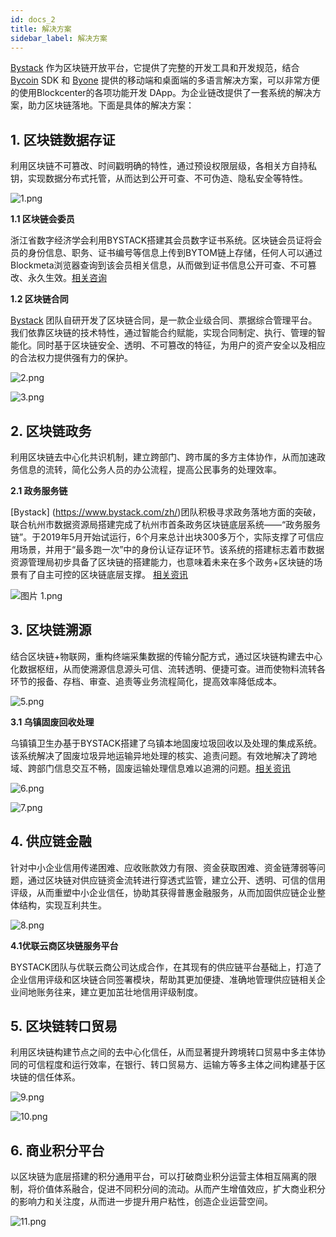 ```yaml
---
id: docs_2
title: 解决方案
sidebar_label: 解决方案
---
```


[Bystack](https://www.bystack.com/zh/) 作为区块链开放平台，它提供了完整的开发工具和开发规范，结合 [Bycoin](https://bytomfans.github.io/bystack-docs/docs/docs_57) SDK 和 [Byone](https://bytomfans.github.io/bystack-docs/docs/docs_58) 提供的移动端和桌面端的多语言解决方案，可以非常方便的使用Blockcenter的各项功能开发 DApp。为企业链改提供了一套系统的解决方案，助力区块链落地。下面是具体的解决方案：

## 1. 区块链数据存证

利用区块链不可篡改、时间戳明确的特性，通过预设权限层级，各相关方自持私钥，实现数据分布式托管，从而达到公开可查、不可伪造、隐私安全等特性。

![1.png](https://i.loli.net/2019/12/13/QXhlR3vae79dygB.png)

**1.1 区块链会委员**

浙江省数字经济学会利用BYSTACK搭建其会员数字证书系统。区块链会员证将会员的身份信息、职务、证书编号等信息上传到BYTOM链上存储，任何人可以通过Blockmeta浏览器查询到该会员相关信息，从而做到证书信息公开可查、不可篡改、永久生效。[相关咨询](https://www.8btc.com/article/418957)

**1.2 区块链合同**

[Bystack](https://www.bystack.com/zh/) 团队自研开发了区块链合同，是一款企业级合同、票据综合管理平台。我们依靠区块链的技术特性，通过智能合约赋能，实现合同制定、执行、管理的智能化。同时基于区块链安全、透明、不可篡改的特征，为用户的资产安全以及相应的合法权力提供强有力的保护。

![2.png](https://i.loli.net/2019/12/13/WlNoGvDjTPzYxqE.png)

![3.png](https://i.loli.net/2019/12/13/ot2XZ7U6HBhMqRN.png)

## 2. 区块链政务

利用区块链去中心化共识机制，建立跨部门、跨市属的多方主体协作，从而加速政务信息的流转，简化公务人员的办公流程，提高公民事务的处理效率。

**2.1 政务服务链**

[Bystack] (https://www.bystack.com/zh/)团队积极寻求政务落地方面的突破，联合杭州市数据资源局搭建完成了杭州市首条政务区块链底层系统——“政务服务链”。于2019年5月开始试运行，6个月来总计出块300多万个，实际支撑了可信应用场景，并用于“最多跑一次”中的身份认证存证环节。该系统的搭建标志着市数据资源管理局初步具备了区块链的搭建能力，也意味着未来在多个政务+区块链的场景有了自主可控的区块链底层支撑。
[相关资讯](https://mp.weixin.qq.com/s/9fS4JAFMbGRm78FaL40vzA)

![图片 1.png](https://i.loli.net/2019/12/13/hw7LEQDPvFVB85m.png)

## 3. 区块链溯源

结合区块链+物联网，重构终端采集数据的传输分配方式，通过区块链构建去中心化数据枢纽，从而使溯源信息源头可信、流转透明、便捷可查。进而使物料流转各环节的报备、存档、审查、追责等业务流程简化，提高效率降低成本。

![5.png](https://i.loli.net/2019/12/13/dqpDP8ACZbzVcIT.png)

**3.1 乌镇固废回收处理**

乌镇镇卫生办基于BYSTACK搭建了乌镇本地固废垃圾回收以及处理的集成系统。该系统解决了固废垃圾异地运输异地处理的核实、追责问题。有效地解决了跨地域、跨部门信息交互不畅，固废运输处理信息难以追溯的问题。[相关资讯](https://www.8btc.com/article/509747)

![6.png](https://i.loli.net/2019/12/13/MNpX6Fqy5VQxJ43.png)

![7.png](https://i.loli.net/2019/12/13/vwkCosN6zyh17pc.png)

## 4. 供应链金融

针对中小企业信用传递困难、应收账款效力有限、资金获取困难、资金链薄弱等问题，通过区块链对供应链资金流转进行穿透式监管，建立公开、透明、可信的信用评级，从而重塑中小企业信任，协助其获得普惠金融服务，从而加固供应链企业整体结构，实现互利共生。

![8.png](https://i.loli.net/2019/12/13/DFb6mxVwd3Cs4kK.png)

**4.1优联云商区块链服务平台**

BYSTACK团队与优联云商公司达成合作，在其现有的供应链平台基础上，打造了企业信用评级和区块链合同签署模块，帮助其更加便捷、准确地管理供应链相关企业间地账务往来，建立更加茁壮地信用评级制度。

## 5. 区块链转口贸易

利用区块链构建节点之间的去中心化信任，从而显著提升跨境转口贸易中多主体协同的可信程度和运行效率，在银行、转口贸易方、运输方等多主体之间构建基于区块链的信任体系。

![9.png](https://i.ibb.co/mSdkdHT/9.png)

![10.png](https://i.loli.net/2019/12/13/iXeIVRmQLdUS2fs.png)

## 6. 商业积分平台

以区块链为底层搭建的积分通用平台，可以打破商业积分运营主体相互隔离的限制，将价值体系融合，促进不同积分间的流动。从而产生增值效应，扩大商业积分的影响力和关注度，从而进一步提升用户粘性，创造企业运营空间。

![11.png](https://i.ibb.co/8DwM4fL/11.png)


